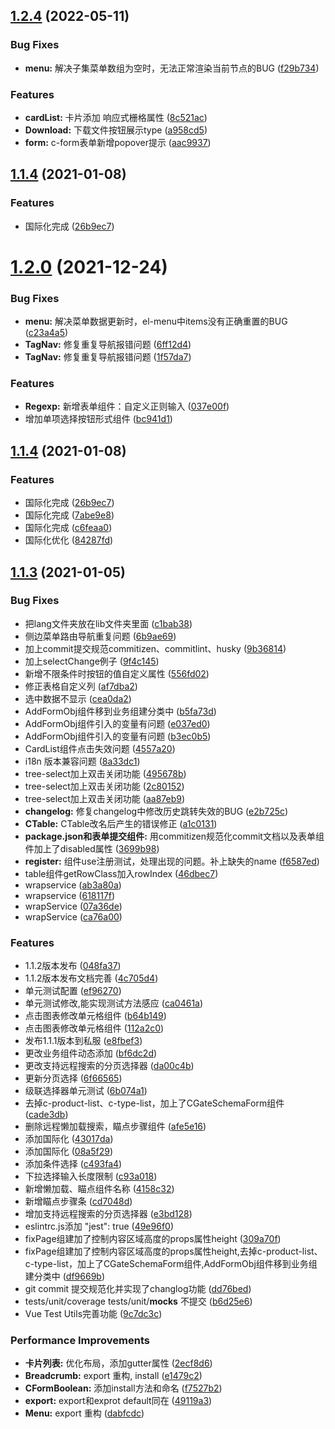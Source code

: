 ## [1.2.4](http://gitlab.skysri.com/flower/admin-toolkit/compare/final_v1.2.0...final_v1.2.4) (2022-05-11)


### Bug Fixes

* **menu:** 解决子集菜单数组为空时，无法正常渲染当前节点的BUG ([f29b734](http://gitlab.skysri.com/flower/admin-toolkit/commit/f29b734350de05a79146fff08fd179f98ddece3b))


### Features

* **cardList:** 卡片添加 响应式栅格属性 ([8c521ac](http://gitlab.skysri.com/flower/admin-toolkit/commit/8c521acdf23bcf9620906c064f9252fa8fe90f1b))
* **Download:** 下载文件按钮展示type ([a958cd5](http://gitlab.skysri.com/flower/admin-toolkit/commit/a958cd5b5e94b1b896f828ce80401bb8765e9d7d))
* **form:** c-form表单新增popover提示 ([aac9937](http://gitlab.skysri.com/flower/admin-toolkit/commit/aac99375ecf56fdb1746ec5310a2dda01e72965b))



## [1.1.4](http://gitlab.skysri.com/flower/admin-toolkit/compare/final_v1.1.3...final_v1.1.4) (2021-01-08)


### Features

* 国际化完成 ([26b9ec7](http://gitlab.skysri.com/flower/admin-toolkit/commit/26b9ec780bd9f589b5d8d1757f7a1c66c9186887))



# [1.2.0](http://gitlab.skysri.com/flower/admin-toolkit/compare/final_v1.1.4...final_v1.2.0) (2021-12-24)


### Bug Fixes

* **menu:** 解决菜单数据更新时，el-menu中items没有正确重置的BUG ([c23a4a5](http://gitlab.skysri.com/flower/admin-toolkit/commit/c23a4a5c81c2096142176a3f8d93973d482c1b6a))
* **TagNav:** 修复重复导航报错问题 ([6ff12d4](http://gitlab.skysri.com/flower/admin-toolkit/commit/6ff12d4323c23b18c2e12f27ed986cc9342f41f2))
* **TagNav:** 修复重复导航报错问题 ([1f57da7](http://gitlab.skysri.com/flower/admin-toolkit/commit/1f57da7845b9f68a6202313da6c2c9e3acac49ef))


### Features

* **Regexp:** 新增表单组件：自定义正则输入 ([037e00f](http://gitlab.skysri.com/flower/admin-toolkit/commit/037e00f85e5f66fe884f9f0225d23e34636b83a2))
* 增加单项选择按钮形式组件 ([bc941d1](http://gitlab.skysri.com/flower/admin-toolkit/commit/bc941d116864852b6fe8ce3ee89a88c13793dc35))



## [1.1.4](http://gitlab.skysri.com/flower/admin-toolkit/compare/final_v1.1.3...final_v1.1.4) (2021-01-08)


### Features

* 国际化完成 ([26b9ec7](http://gitlab.skysri.com/flower/admin-toolkit/commit/26b9ec780bd9f589b5d8d1757f7a1c66c9186887))
* 国际化完成 ([7abe9e8](http://gitlab.skysri.com/flower/admin-toolkit/commit/7abe9e82244ec6f08df6275dc07ae370b5932fb0))
* 国际化完成 ([c6feaa0](http://gitlab.skysri.com/flower/admin-toolkit/commit/c6feaa0ecbf6f770e6140071e8cce038c013610e))
* 国际化优化 ([84287fd](http://gitlab.skysri.com/flower/admin-toolkit/commit/84287fde34a98354127ac0fa07db810916f2324b))



## [1.1.3](http://gitlab.skysri.com/flower/admin-toolkit/compare/ca76a0007e52d535cc0e0a86ec0123b4e0d682b7...final_v1.1.3) (2021-01-05)


### Bug Fixes

* 把lang文件夹放在lib文件夹里面 ([c1bab38](http://gitlab.skysri.com/flower/admin-toolkit/commit/c1bab386e1e57d770444ea4a485e251ec6949e7e))
* 侧边菜单路由导航重复问题 ([6b9ae69](http://gitlab.skysri.com/flower/admin-toolkit/commit/6b9ae698bdbcb863131a823b45a25274052b7053))
* 加上commit提交规范commitizen、commitlint、husky ([9b36814](http://gitlab.skysri.com/flower/admin-toolkit/commit/9b36814bb0cc17116ddc0d63e0ff7396e11ea031))
* 加上selectChange例子 ([9f4c145](http://gitlab.skysri.com/flower/admin-toolkit/commit/9f4c1456965a43da55cd73f8612890ed40fc62cc))
* 新增不限条件时按钮的值自定义属性 ([556fd02](http://gitlab.skysri.com/flower/admin-toolkit/commit/556fd02505792ce4c2003d06b962bf48efc9fe9a))
* 修正表格自定义列 ([af7dba2](http://gitlab.skysri.com/flower/admin-toolkit/commit/af7dba21950ff985349b1eac180e357090f41375))
* 选中数据不显示 ([cea0da2](http://gitlab.skysri.com/flower/admin-toolkit/commit/cea0da206c2bb76e1561b2f056a4cdf3f6a25da3))
* AddFormObj组件移到业务组建分类中 ([b5fa73d](http://gitlab.skysri.com/flower/admin-toolkit/commit/b5fa73df58c7e81c9abc4b2f8803756934196397))
* AddFormObj组件引入的变量有问题 ([e037ed0](http://gitlab.skysri.com/flower/admin-toolkit/commit/e037ed05b39d3ae32e88e29ad27f906907c05518))
* AddFormObj组件引入的变量有问题 ([b3ec0b5](http://gitlab.skysri.com/flower/admin-toolkit/commit/b3ec0b5b8b7bf4079a89e37b9fe816072b1180d6))
* CardList组件点击失效问题 ([4557a20](http://gitlab.skysri.com/flower/admin-toolkit/commit/4557a2048499cb4cefadef8b1f23bea8726a06c2))
* i18n 版本兼容问题 ([8a33dc1](http://gitlab.skysri.com/flower/admin-toolkit/commit/8a33dc17c8fa16b18c594b4a16e165cdcb7ba911))
* tree-select加上双击关闭功能 ([495678b](http://gitlab.skysri.com/flower/admin-toolkit/commit/495678b3d3eef327bee3b88941f4f24b9b6b4241))
* tree-select加上双击关闭功能 ([2c80152](http://gitlab.skysri.com/flower/admin-toolkit/commit/2c80152a4c50188f0c70cadc1b00cf56bba90eff))
* tree-select加上双击关闭功能 ([aa87eb9](http://gitlab.skysri.com/flower/admin-toolkit/commit/aa87eb961de8916ffe847aebb0f9d63e080faded))
* **changelog:** 修复changelog中修改历史跳转失效的BUG ([e2b725c](http://gitlab.skysri.com/flower/admin-toolkit/commit/e2b725c8e754ddfe4e5bd7c3e868382108d9b6f8))
* **CTable:** CTable改名后产生的错误修正 ([a1c0131](http://gitlab.skysri.com/flower/admin-toolkit/commit/a1c0131a0a1fff963b037a359f60dd68e55ce910))
* **package.json和表单提交组件:** 用commitizen规范化commit文档以及表单组件加上了disabled属性 ([3699b98](http://gitlab.skysri.com/flower/admin-toolkit/commit/3699b98d1b9a39a6db068cf3ab7c4003bd67903c))
* **register:** 组件use注册测试，处理出现的问题。补上缺失的name ([f6587ed](http://gitlab.skysri.com/flower/admin-toolkit/commit/f6587ed34b94e0e80f39c4f8afee6cf826580d01))
* table组件getRowClass加入rowIndex ([46dbec7](http://gitlab.skysri.com/flower/admin-toolkit/commit/46dbec78ee82b958f043f2e92c35a29a2d505051))
* wrapservice ([ab3a80a](http://gitlab.skysri.com/flower/admin-toolkit/commit/ab3a80ab2e5fd2cb8bb45af59725b289330f3d86))
* wrapservice ([618117f](http://gitlab.skysri.com/flower/admin-toolkit/commit/618117f6fb941ebe81a53e1541dff4e159e0f550))
* wrapService ([07a36de](http://gitlab.skysri.com/flower/admin-toolkit/commit/07a36dedcce88474dba7771dbd727dab7d792123))
* wrapService ([ca76a00](http://gitlab.skysri.com/flower/admin-toolkit/commit/ca76a0007e52d535cc0e0a86ec0123b4e0d682b7))


### Features

* 1.1.2版本发布 ([048fa37](http://gitlab.skysri.com/flower/admin-toolkit/commit/048fa37f5fa01881e4cbef86060d7a637314fc87))
* 1.1.2版本发布文档完善 ([4c705d4](http://gitlab.skysri.com/flower/admin-toolkit/commit/4c705d421fb63c0a04f58f8448c9be663f8312f9))
* 单元测试配置 ([ef96270](http://gitlab.skysri.com/flower/admin-toolkit/commit/ef96270b46426d4d45203fc23325a54b7f5ea59d))
* 单元测试修改,能实现测试方法感应 ([ca0461a](http://gitlab.skysri.com/flower/admin-toolkit/commit/ca0461a6c9c17b84bbbbb6d01ff4d89d7eb313a9))
* 点击图表修改单元格组件 ([b64b149](http://gitlab.skysri.com/flower/admin-toolkit/commit/b64b149cb06acde8c44cde9fad8312b95a6946d3))
* 点击图表修改单元格组件 ([112a2c0](http://gitlab.skysri.com/flower/admin-toolkit/commit/112a2c0dbff6e34760a1f3f992449750ad11cf1f))
* 发布1.1.1版本到私服 ([e8fbef3](http://gitlab.skysri.com/flower/admin-toolkit/commit/e8fbef325f0fcb74e2f03066b50a15e99649cf09))
* 更改业务组件动态添加 ([bf6dc2d](http://gitlab.skysri.com/flower/admin-toolkit/commit/bf6dc2d12a1bd999d314035493d5e9a3fe356afc))
* 更改支持远程搜索的分页选择器 ([da00c4b](http://gitlab.skysri.com/flower/admin-toolkit/commit/da00c4b2be190cbaaab68ecb3b46736f85704aab))
* 更新分页选择 ([6f66565](http://gitlab.skysri.com/flower/admin-toolkit/commit/6f665658739566c524b2900d2ab32e034835db14))
* 级联选择器单元测试 ([6b074a1](http://gitlab.skysri.com/flower/admin-toolkit/commit/6b074a1e0077f5a9968a008241e1d0bc83db1b34))
* 去掉c-product-list、c-type-list，加上了CGateSchemaForm组件 ([cade3db](http://gitlab.skysri.com/flower/admin-toolkit/commit/cade3dbc43c5212f13596db182de80a7e993ef4e))
* 删除远程懒加载搜索，瞄点步骤组件 ([afe5e16](http://gitlab.skysri.com/flower/admin-toolkit/commit/afe5e16f2d2e65566ce93db273eb125f41c92468))
* 添加国际化 ([43017da](http://gitlab.skysri.com/flower/admin-toolkit/commit/43017da285191607696de29afc991c75d6194e97))
* 添加国际化 ([08a5f29](http://gitlab.skysri.com/flower/admin-toolkit/commit/08a5f29ce1dcc31c32a24cd068a40bf58b507a04))
* 添加条件选择 ([c493fa4](http://gitlab.skysri.com/flower/admin-toolkit/commit/c493fa477e54c113d18f10bbfaa286bb9b1db81a))
* 下拉选择输入长度限制 ([c93a018](http://gitlab.skysri.com/flower/admin-toolkit/commit/c93a018993db161a94bb70af54a73ce2e55f8889))
* 新增懒加载、瞄点组件名称 ([4158c32](http://gitlab.skysri.com/flower/admin-toolkit/commit/4158c32c7976e413e27f9bbd8849311b48cfb159))
* 新增瞄点步骤条 ([cd7048d](http://gitlab.skysri.com/flower/admin-toolkit/commit/cd7048d84073c9db21f16968e133567adcc44cc0))
* 增加支持远程搜索的分页选择器 ([e3bd128](http://gitlab.skysri.com/flower/admin-toolkit/commit/e3bd1286fa81ec6a4262f186e8fbafb5c592780e))
* eslintrc.js添加 "jest": true ([49e96f0](http://gitlab.skysri.com/flower/admin-toolkit/commit/49e96f06ecaf7968f37ad643d05a391783e454ab))
* fixPage组建加了控制内容区域高度的props属性height ([309a70f](http://gitlab.skysri.com/flower/admin-toolkit/commit/309a70fd862b205fa8b571373d8e190bc322a26b))
* fixPage组建加了控制内容区域高度的props属性height,去掉c-product-list、c-type-list，加上了CGateSchemaForm组件,AddFormObj组件移到业务组建分类中 ([df9669b](http://gitlab.skysri.com/flower/admin-toolkit/commit/df9669b123e3d244104375eb931416c87156df27))
* git commit 提交规范化并实现了changlog功能 ([dd76bed](http://gitlab.skysri.com/flower/admin-toolkit/commit/dd76bed57923490c1ec94c1942fcba133eb28b45))
* tests/unit/coverage tests/unit/__mocks__ 不提交 ([b6d25e6](http://gitlab.skysri.com/flower/admin-toolkit/commit/b6d25e6047a689206d18af7670b91f86d934ba2c))
* Vue Test Utils完善功能 ([9c7dc3c](http://gitlab.skysri.com/flower/admin-toolkit/commit/9c7dc3c7cc61780a74f60cb76b82e1aaeb9a0509))


### Performance Improvements

* **卡片列表:** 优化布局，添加gutter属性 ([2ecf8d6](http://gitlab.skysri.com/flower/admin-toolkit/commit/2ecf8d6fc8e2ef9fd4c01b981ec1a57827c1c47b))
* **Breadcrumb:** export 重构, install ([e1479c2](http://gitlab.skysri.com/flower/admin-toolkit/commit/e1479c250a0eab711d6d7f1f00dcf41d5a03d559))
* **CFormBoolean:** 添加install方法和命名 ([f7527b2](http://gitlab.skysri.com/flower/admin-toolkit/commit/f7527b2b808633ff985ec1ab694761f2c9c4f9c8))
* **export:** export和exprot default同在 ([49119a3](http://gitlab.skysri.com/flower/admin-toolkit/commit/49119a37356474f4e32642d276429976ab6a6124))
* **Menu:** export 重构 ([dabfcdc](http://gitlab.skysri.com/flower/admin-toolkit/commit/dabfcdcea30ff7908222885f30f405858a16e4c5))



